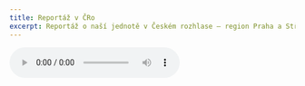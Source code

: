 ```yaml
---
title: Reportáž v ČRo
excerpt: Reportáž o naší jednotě v Českém rozhlase – region Praha a Střední Čechy
---
```


<audio controls>
  <source src="/files/2018-04-29-cro.mp3" type="audio/mpeg">
https://drive.google.com/a/zbarakova.cz/file/d/1vS_HPWU772Z7RKFFBGn0aFPW7BShlE7R/view?usp=sharing
</audio>

